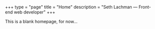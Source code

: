 +++
type = "page"
title = "Home"
description = "Seth Lachman — Front-end web developer"
+++

This is a blank homepage, for now...